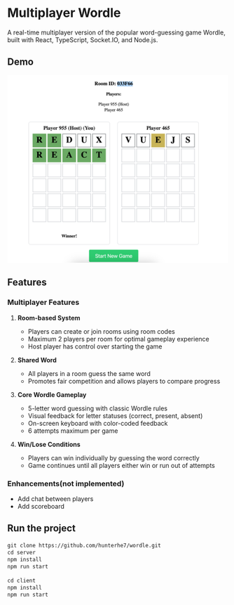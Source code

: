# Multiplayer Wordle

A real-time multiplayer version of the popular word-guessing game Wordle, built with React, TypeScript, Socket.IO, and Node.js.

## Demo
![Demo](./image.png)

## Features

### Multiplayer Features

1. **Room-based System**
   - Players can create or join rooms using room codes
   - Maximum 2 players per room for optimal gameplay experience
   - Host player has control over starting the game

2. **Shared Word**
   - All players in a room guess the same word
   - Promotes fair competition and allows players to compare progress

3. **Core Wordle Gameplay**
   - 5-letter word guessing with classic Wordle rules
   - Visual feedback for letter statuses (correct, present, absent)
   - On-screen keyboard with color-coded feedback
   - 6 attempts maximum per game

4. **Win/Lose Conditions**
   - Players can win individually by guessing the word correctly
   - Game continues until all players either win or run out of attempts

### Enhancements(not implemented)
- Add chat between players
- Add scoreboard

## Run the project

```
git clone https://github.com/hunterhe7/wordle.git
cd server
npm install
npm run start

cd client
npm install
npm run start
```
